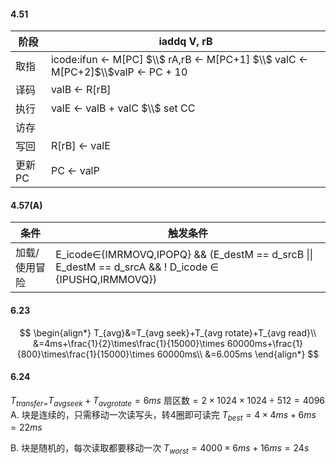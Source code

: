 #### 4.51

| 阶段| iaddq V, rB |
| --- | --- |
| 取指 | icode:ifun $\leftarrow$ M[PC] $\\$ rA,rB $\leftarrow$ M[PC+1] $\\$ valC $\leftarrow$ M[PC+2]$\\$valP $\leftarrow$ PC + 10|
| 译码| valB $\leftarrow$ R[rB]|
| 执行| valE $\leftarrow$ valB + valC $\\$ set CC|
| 访存| |
| 写回| R[rB] $\leftarrow$ valE|
| 更新PC| PC $\leftarrow$ valP|

#### 4.57(A)

| 条件| 触发条件  |
| --- | ----|
| 加载/使用冒险| E_icode$\in${IMRMOVQ,IPOPQ} && (E_destM == d_srcB $\| \|$ E_destM == d_srcA && ! D_icode $\in$ {IPUSHQ,IRMMOVQ})|

#### 6.23
$$
\begin{align*}
    T_{avg}&=T_{avg seek}+T_{avg rotate}+T_{avg read}\\
    &=4ms+\frac{1}{2}\times\frac{1}{15000}\times 60000ms+\frac{1}{800}\times\frac{1}{15000}\times 60000ms\\
    &=6.005ms
\end{align*}
$$

#### 6.24
$T_{transfer=}T_{avgseek}+T_{avg rotate}=6ms$
扇区数$=2\times1024\times1024\div 512=4096$
A.
块是连续的，只需移动一次读写头，转4圈即可读完
$T_{best}=4\times 4ms+6ms=22ms$

B.
块是随机的，每次读取都要移动一次
$T_{worst}=4000\times 6ms+16ms=24s$